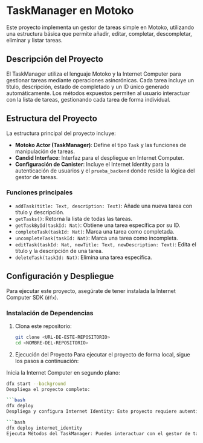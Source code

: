 # TaskManager en Motoko

Este proyecto implementa un gestor de tareas simple en Motoko, utilizando una estructura básica que permite añadir, editar, completar, descompletar, eliminar y listar tareas. 

## Descripción del Proyecto

El TaskManager utiliza el lenguaje Motoko y la Internet Computer para gestionar tareas mediante operaciones asincrónicas. Cada tarea incluye un título, descripción, estado de completado y un ID único generado automáticamente. Los métodos expuestos permiten al usuario interactuar con la lista de tareas, gestionando cada tarea de forma individual.

## Estructura del Proyecto

La estructura principal del proyecto incluye:

- **Motoko Actor (TaskManager)**: Define el tipo `Task` y las funciones de manipulación de tareas.
- **Candid Interface**: Interfaz para el despliegue en Internet Computer.
- **Configuración de Canister**: Incluye el Internet Identity para la autenticación de usuarios y el `prueba_backend` donde reside la lógica del gestor de tareas.

### Funciones principales

- `addTask(title: Text, description: Text)`: Añade una nueva tarea con título y descripción.
- `getTasks()`: Retorna la lista de todas las tareas.
- `getTaskById(taskId: Nat)`: Obtiene una tarea específica por su ID.
- `completeTask(taskId: Nat)`: Marca una tarea como completada.
- `uncompleteTask(taskId: Nat)`: Marca una tarea como incompleta.
- `editTask(taskId: Nat, newTitle: Text, newDescription: Text)`: Edita el título y la descripción de una tarea.
- `deleteTask(taskId: Nat)`: Elimina una tarea específica.

## Configuración y Despliegue

Para ejecutar este proyecto, asegúrate de tener instalada la Internet Computer SDK (`dfx`). 

### Instalación de Dependencias

1. Clona este repositorio:
   ```bash
   git clone <URL-DE-ESTE-REPOSITORIO>
   cd <NOMBRE-DEL-REPOSITORIO>

2. Ejecución del Proyecto
  Para ejecutar el proyecto de forma local, sigue los pasos a continuación:

Inicia la Internet Computer en segundo plano:
  ```bash
dfx start --background
Despliega el proyecto completo:

  ```bash
dfx deploy
Despliega y configura Internet Identity: Este proyecto requiere autenticación mediante Internet Identity. Usa el siguiente comando para desplegar Internet Identity en tu entorno local:

  ```bash
dfx deploy internet_identity
Ejecuta Métodos del TaskManager: Puedes interactuar con el gestor de tareas llamando a sus métodos directamente desde la línea de comandos.